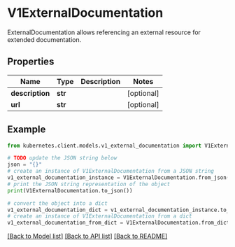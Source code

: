 # V1ExternalDocumentation

ExternalDocumentation allows referencing an external resource for extended documentation.

## Properties

Name | Type | Description | Notes
------------ | ------------- | ------------- | -------------
**description** | **str** |  | [optional] 
**url** | **str** |  | [optional] 

## Example

```python
from kubernetes.client.models.v1_external_documentation import V1ExternalDocumentation

# TODO update the JSON string below
json = "{}"
# create an instance of V1ExternalDocumentation from a JSON string
v1_external_documentation_instance = V1ExternalDocumentation.from_json(json)
# print the JSON string representation of the object
print(V1ExternalDocumentation.to_json())

# convert the object into a dict
v1_external_documentation_dict = v1_external_documentation_instance.to_dict()
# create an instance of V1ExternalDocumentation from a dict
v1_external_documentation_from_dict = V1ExternalDocumentation.from_dict(v1_external_documentation_dict)
```
[[Back to Model list]](../README.md#documentation-for-models) [[Back to API list]](../README.md#documentation-for-api-endpoints) [[Back to README]](../README.md)


